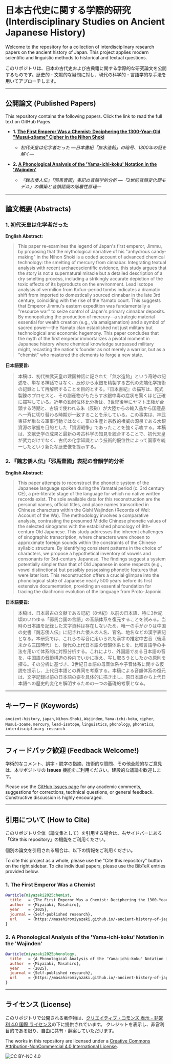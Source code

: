 # 日本古代史に関する学際的研究 (Interdisciplinary Studies on Ancient Japanese History)

Welcome to the repository for a collection of interdisciplinary research papers on the ancient history of Japan. This project applies modern scientific and linguistic methods to historical and textual questions.

このリポジトリは、日本の古代史および古典籍に関する学際的な研究論文を公開するものです。歴史的・文献的な疑問に対し、現代の科学的・言語学的な手法を用いてアプローチします。

---

## 公開論文 (Published Papers)

This repository contains the following papers. Click the link to read the full text on GitHub Pages.

*   **1. [The First Emperor Was a Chemist: Deciphering the 1300-Year-Old "Musui-zōame" Cipher in the Nihon Shoki](https://masahiromiyazaki.github.io/-ancient-history-of-japan/first-emperor-was-a-chemist.html)**
    *   *初代天皇は化学者だった ―日本書紀「無水造飴」の暗号、1300年の謎を解く―*

*   **2. [A Phonological Analysis of the 'Yama-ichi-koku' Notation in the 'Wajinden'](https://masahiromiyazaki.github.io/-ancient-history-of-japan/japanese-phonetics-3rd-century.html)**
    *   *『魏志倭人伝』「邪馬壹國」表記の音韻学的分析 ―「3世紀音韻変化期モデル」の構築と音韻認識の階層性原理―*

---

## 論文概要 (Abstracts)

### 1. 初代天皇は化学者だった

**English Abstract:**
> This paper re-examines the legend of Japan's first emperor, Jimmu, by proposing that the mythological narrative of his "anhydrous candy-making" in the Nihon Shoki is a coded account of advanced chemical technology: the smelting of mercury from cinnabar. Integrating textual analysis with recent archaeoscientific evidence, this study argues that the story is not a supernatural miracle but a detailed description of a dry smelting process, including a strikingly accurate depiction of the toxic effects of its byproducts on the environment. Lead isotope analysis of vermilion from Kofun-period tombs indicates a dramatic shift from imported to domestically sourced cinnabar in the late 3rd century, coinciding with the rise of the Yamato court. This suggests that Emperor Jimmu's eastern expedition was fundamentally a "resource war" to seize control of Japan's primary cinnabar deposits. By monopolizing the production of mercury—a strategic material essential for wealth creation (e.g., via amalgamation) and a symbol of sacred power—the Yamato clan established not just military but technological and economic hegemony. This paper concludes that the myth of the first emperor immortalizes a pivotal moment in Japanese history where chemical knowledge surpassed military might, recasting the nation's founder as not merely a warrior, but as a "chemist" who mastered the elements to forge a new state.

**日本語要旨:**
> 本稿は、初代神武天皇の建国神話に記された「無水造飴」という奇跡の記述を、単なる神話ではなく、辰砂から水銀を精製する古代の先端化学技術の記録として再解釈することを目的とする。『日本書紀』の描写は、乾式製錬のプロセスと、その副産物がもたらす水銀中毒の症状を驚くほど正確に描写している。近年の鉛同位体比分析は、3世紀後半にヤマト王権が台頭する時期と、古墳で使われる朱（辰砂）が大陸からの輸入品から国産品へ一斉に切り替わる時期が一致することを示している。この事実は、神武東征が単なる軍事行動ではなく、富の生産と宗教的権威の源泉である水銀資源の掌握を目的とした「資源戦争」であったことを強く示唆する。本稿は、文献史学の成果と最新の考古科学の知見を統合することで、初代天皇が武力だけでなく、古代の化学知識という技術的優位性によって国家を統一したという新たな歴史像を提示する。

### 2. 『魏志倭人伝』「邪馬壹國」表記の音韻学的分析

**English Abstract:**
> This paper attempts to reconstruct the phonetic system of the Japanese language spoken during the Yamatai period (c. 3rd century CE), a pre-literate stage of the language for which no native written records exist. The sole available data for this reconstruction are the personal names, official titles, and place names transcribed in Chinese characters within the Gishi Wajinden (Records of Wei: Account of the Wa). The methodology involves a comparative analysis, contrasting the presumed Middle Chinese phonetic values of the selected sinograms with the established phonology of 8th-century Old Japanese. This study addresses the inherent challenges of sinographic transcription, where characters were chosen to approximate foreign sounds within the constraints of the Chinese syllabic structure. By identifying consistent patterns in the choice of characters, we propose a hypothetical inventory of vowels and consonants for 3rd-century Japanese. The findings suggest a system potentially simpler than that of Old Japanese in some respects (e.g., vowel distinctions) but possibly possessing phonetic features that were later lost. This reconstruction offers a crucial glimpse into the phonological state of Japanese nearly 500 years before its first extensive documentation, providing an essential foundation for tracing the diachronic evolution of the language from Proto-Japonic.

**日本語要旨:**
> 本稿は、日本最古の文献である記紀（8世紀）以前の日本語、特に3世紀頃のいわゆる「邪馬台国の言語」の音韻体系を復元することを試みる。当時の日本語を記録した文字資料は存在しないため、唯一の手がかりは中国の史書『魏志倭人伝』に記された倭人の人名、官名、地名などの漢字表記となる。本研究では、これらの写音に用いられた漢字の推定中古音（後漢末から三国時代）と、後代の上代日本語の音韻体系とを、比較言語学の手法を用いて体系的に対照分析する。これにより、外国語である日本語の音を、中国語の音節構造の枠内でいかに捉え、写し取ろうとしたかの原則を探る。その分析に基づき、3世紀日本語の母音体系や子音体系に関する仮説を提示し、上代日本語との異同を考察する。本稿による音韻体系の復元は、文字記録以前の日本語の姿を具体的に描き出し、原日本語から上代日本語への歴史的変化を解明するための一つの基礎的考察となる。

---

## キーワード (Keywords)

`ancient-history`, `japan`, `Nihon-Shoki`, `Wajinden`, `Yama-ichi-koku`, `cipher`, `Musui-zoame`, `mercury`, `lead-isotope`, `linguistics`, `phonology`, `phonetics`, `interdisciplinary-research`

---

## フィードバック歓迎 (Feedback Welcome!)

学術的なコメント、誤字・脱字の指摘、技術的な質問、その他全般的なご意見は、本リポジトリの **Issues** 機能をご利用ください。建設的な議論を歓迎します。

Please use the [GitHub Issues page](https://github.com/masahiromiyazaki/-ancient-history-of-japan/issues) for any academic comments, suggestions for corrections, technical questions, or general feedback. Constructive discussion is highly encouraged.

---

## 引用について (How to Cite)

このリポジトリ全体（論文集として）を引用する場合は、右サイドバーにある「Cite this repository」の機能をご利用ください。

個別の論文を引用される場合は、以下の情報をご利用ください。

To cite this project as a whole, please use the "Cite this repository" button on the right sidebar. To cite individual papers, please use the BibTeX entries provided below.

### 1. The First Emperor Was a Chemist

```bibtex
@article{miyazaki2025chemist,
  title   = {The First Emperor Was a Chemist: Deciphering the 1300-Year-Old "Musui-zōame" Cipher in the Nihon Shoki},
  author  = {Miyazaki, Masahiro},
  year    = {2025},
  journal = {Self-published research},
  url     = {https://masahiromiyazaki.github.io/-ancient-history-of-japan/first-emperor-was-a-chemist.html}
}
```

### 2. A Phonological Analysis of the 'Yama-ichi-koku' Notation in the 'Wajinden'

```bibtex
@article{miyazaki2025phonology,
  title   = {A Phonological Analysis of the 'Yama-ichi-koku' Notation in the 'Wajinden': Constructing a "3rd-Century Phonological Transition Model" and the Principle of Hierarchical Phonological Perception},
  author  = {Miyazaki, Masahiro},
  year    = {2025},
  journal = {Self-published research},
  url     = {https://masahiromiyazaki.github.io/-ancient-history-of-japan/japanese-phonetics-3rd-century.html}
}
```

---

## ライセンス (License)

このリポジトリで公開される著作物は、[クリエイティブ・コモンズ 表示 - 非営利 4.0 国際 ライセンス](http.creativecommons.org/licenses/by-nc/4.0/)の下に提供されています。
クレジットを表示し、非営利目的である限り、自由に共有・翻案していただけます。

The works in this repository are licensed under a [Creative Commons Attribution-NonCommercial 4.0 International License](http.creativecommons.org/licenses/by-nc/4.0/).

![CC BY-NC 4.0](https://i.creativecommons.org/l/by-nc/4.0/88x31.png)
